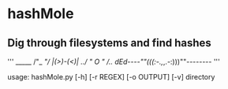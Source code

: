 # hashMole
<h2>Dig through filesystems and find hashes</h2>

'''
                      _____
                    /"_   _"/
                    |(>)-(<)|
                 ../  " O "  /..
        dEd----""(((:-.,_,.-:)))""--------
'''
        
<p>usage: hashMole.py [-h] [-r REGEX] [-o OUTPUT] [-v] directory</p>
